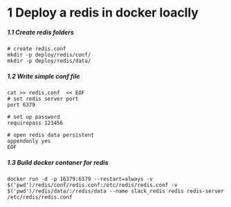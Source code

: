 # 1 Deploy a redis in docker loaclly

##### 1.1 **Create redis folders**
```shell
# create redis.conf 
mkdir -p deploy/redis/conf/
mkdir -p deploy/redis/data/

```
##### 1.2 **Write simple conf file**
```shell
cat >> redis.conf  << EOF 
# set redis server port
port 6379 

# set up password 
requirepass 123456

# open redis data persistent
appendonly yes
EOF
```
##### 1.3 **Build docker contaner for redis**
```
docker run -d -p 16379:6379 --restart=always -v $('pwd')/redis/conf/redis.conf:/etc/redis/redis.conf -v $('pwd')/redis/data/:/redis/data --name slack_redis redis redis-server /etc/redis/redis.conf
```


